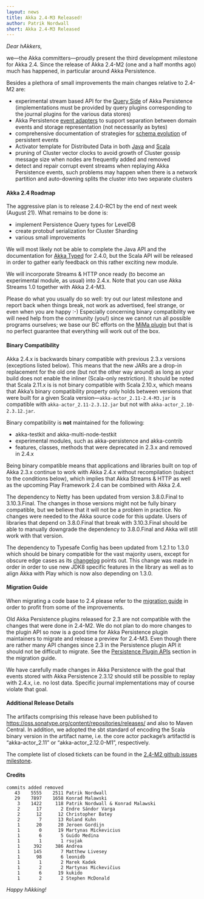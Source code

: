 ```yaml
---
layout: news
title: Akka 2.4-M3 Released!
author: Patrik Nordwall
short: Akka 2.4-M3 Released
---
```


*Dear hAkkers,*

we—the Akka committers—proudly present the third development milestone for Akka 2.4. Since the release of Akka 2.4-M2 (one and a half months ago) much has happened, in particular around Akka Persistence.

Besides a plethora of small improvements the main changes relative to 2.4-M2 are:

* experimental stream based API for the [Query Side](http://doc.akka.io/docs/akka/2.4-M3/scala/persistence-query.html) of Akka Persistence (implementations must be provided by query plugins corresponding to the journal plugins for the various data stores)
* Akka Persistence [event adapters](http://doc.akka.io/docs/akka/2.4-M3/scala/persistence.html#event-adapters) to support separation between domain events and storage representation (not necessarily as bytes)
* comprehensive documentation of strategies for [schema evolution](http://doc.akka.io/docs/akka/2.4-M3/scala/persistence-schema-evolution.html) of persistent events
* Activator template for Distributed Data in both [Java](http://doc.akka.io/docs/akka/2.4-M3/java/distributed-data.html#Samples) and [Scala](http://doc.akka.io/docs/akka/2.4-M3/scala/distributed-data.html#Samples)
* pruning of Cluster vector clocks to avoid growth of Cluster gossip message size when nodes are frequently added and removed
* detect and repair corrupt event streams when replaying Akka Persistence events, such problems may happen when there is a network partition and auto-downing splits the cluster into two separate clusters 

#### Akka 2.4 Roadmap ####

The aggressive plan is to release 2.4.0-RC1 by the end of next week (August 21). What remains to be done is:

* implement Persistence Query types for LevelDB
* create protobuf serialization for Cluster Sharding
* various small improvements

We will most likely not be able to complete the Java API and the documentation for [Akka Typed](http://doc.akka.io/docs/akka/2.4-M3/scala/typed.html) for 2.4.0, but the Scala API will be released in order to gather early feedback on this rather exciting new module.

We will incorporate Streams & HTTP once ready (to become an experimental module, as usual) into 2.4.x. Note that you can use Akka Streams 1.0 together with Akka 2.4-M3.

Please do what you usually do so well: try out our latest milestone and report back when things break, not work as advertised, feel strange, or even when you are happy :-) Especially concerning binary compatibility we will need help from the community (you!) since we cannot run all possible programs ourselves; we base our BC efforts on the [MiMa plugin](https://github.com/typesafehub/migration-manager) but that is no perfect guarantee that everything will work out of the box.


#### Binary Compatibility ####

Akka 2.4.x is backwards binary compatible with previous 2.3.x versions (exceptions listed below). This means that the new JARs are a drop-in replacement for the old one (but not the other way around) as long as your build does not enable the inliner (Scala-only restriction). It should be noted that Scala 2.11.x is is not binary compatible with Scala 2.10.x, which means that Akka’s binary compatibility property only holds between versions that were built for a given Scala version—`akka-actor_2.11-2.4-M3.jar` is compatible with `akka-actor_2.11-2.3.12.jar` but not with `akka-actor_2.10-2.3.12.jar`.

Binary compatibility is **not** maintained for the following:

* akka-testkit and akka-multi-node-testkit
* experimental modules, such as akka-persistence and akka-contrib
* features, classes, methods that were deprecated in 2.3.x and removed in 2.4.x

Being binary compatible means that applications and libraries built on top of Akka 2.3.x continue to work with Akka 2.4.x without recompilation (subject to the conditions below), which implies that Akka Streams & HTTP as well as the upcoming Play Framework 2.4 can be combined with Akka 2.4.

The dependency to Netty has been updated from version 3.8.0.Final to 3.10.3.Final. The changes in those versions might not be fully binary compatible, but we believe that it will not be a problem in practice. No changes were needed to the Akka source code for this update. Users of libraries that depend on 3.8.0.Final that break with 3.10.3.Final should be able to manually downgrade the dependency to 3.8.0.Final and Akka will still work with that version.

The dependency to Typesafe Config has been updated from 1.2.1 to 1.3.0 which should be binary compatible for the vast majority users, except for obscure edge cases as its [changelog](https://github.com/typesafehub/config/blob/master/NEWS.md#130-may-8-2015) points out. This change was made in order in order to use new JDK8 specific features in the library as well as to align Akka with Play which is now also depending on 1.3.0.

#### Migration Guide ####

When migrating a code base to 2.4 please refer to the [migration guide](http://doc.akka.io/docs/akka/2.4-M3/project/migration-guide-2.3.x-2.4.x.html) in order to profit from some of the improvements.

Old Akka Persistence plugins released for 2.3 are not compatible with the changes that were done in 2.4-M2. We do not plan to do more changes to the plugin API so now is a good time for Akka Persistence plugin maintainers to migrate and release a preview for 2.4-M3.  Even though there are rather many API changes since 2.3 in the Persistence plugin API it should not be difficult to migrate. See the [Persistence Plugin APIs](http://doc.akka.io/docs/akka/2.4-M3/project/migration-guide-2.3.x-2.4.x.html#Persistence_Plugin_APIs) section in the migration guide.

We have carefully made changes in Akka Persistence with the goal that events stored with Akka Persistence 2.3.12 should still be possible to replay with 2.4.x, i.e. no lost data. Specific journal implementations may of course violate that goal.

#### Additional Release Details ####

The artifacts comprising this release have been published to https://oss.sonatype.org/content/repositories/releases/ and also to Maven Central. In addition, we adopted the sbt standard of encoding the Scala binary version in the artifact name, i.e. the core actor package’s artifactId is “akka-actor_2.11” or “akka-actor_2.12.0-M1”, respectively.

The complete list of closed tickets can be found in the [2.4-M2 github issues milestone](https://github.com/akka/akka/issues?q=milestone%3A2.4-M3).

#### Credits ####

    commits added removed
       43    5555    2511 Patrik Nordwall
       29    7897    1658 Konrad Malawski
        3    1422     118 Patrik Nordwall & Konrad Malawski
        2      17       2 Endre Sándor Varga
        2      12      12 Christopher Batey
        2       7      13 Roland Kuhn
        1      20      20 Jeroen Gordijn
        1       0      19 Martynas Mickevicius
        1       6       5 Guido Medina
        1       1       1 rsujak
        1     392     386 Andrea
        1     145       7 Matthew Livesey
        1      98       6 leonidb
        1       1       2 Marek Kadek
        1       2       2 Martynas Mickevičius
        1       6      19 kukido
        1       2       2 Stephen McDonald

*Happy hAkking!*
